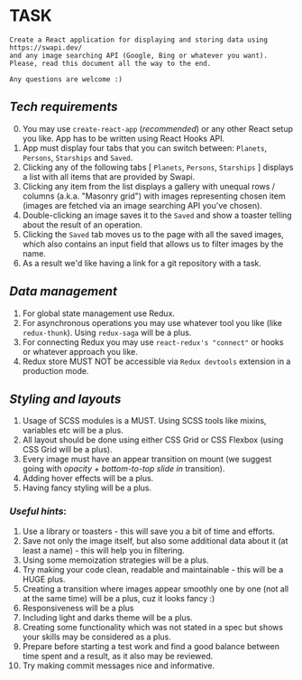 # TASK

```
Create a React application for displaying and storing data using https://swapi.dev/ 
and any image searching API (Google, Bing or whatever you want). 
Please, read this document all the way to the end.

Any questions are welcome :)
```

## _Tech requirements_

0. You may use `create-react-app` (_recommended_) or any other React setup you like. App has to be written using React Hooks API.
1. App must display four tabs that you can switch between: `Planets`, `Persons`, `Starships` and `Saved`.
2. Clicking any of the following tabs [ `Planets`, `Persons`, `Starships` ] displays a list with all items that are provided by Swapi.
3. Clicking any item from the list displays a gallery with unequal rows / columns (a.k.a. "Masonry grid") with images representing chosen item (images are fetched via an image searching API you've chosen).
4. Double-clicking an image saves it to the `Saved` and show a toaster telling about the result of an operation.
5. Clicking the `Saved` tab moves us to the page with all the saved images, which also contains an input field that allows us to filter images by the name.
6. As a result we'd like having a link for a git repository with a task.

## _Data management_

1. For global state management use Redux.
2. For asynchronous operations you may use whatever tool you like (like `redux-thunk`). Using `redux-saga` will be a plus.
3. For connecting Redux you may use `react-redux's "connect"` or hooks or whatever approach you like.
4. Redux store MUST NOT be accessible via `Redux devtools` extension in a production mode.

## _Styling and layouts_

1. Usage of SCSS modules is a MUST. Using SCSS tools like mixins, variables etc will be a plus.
2. All layout should be done using either CSS Grid or CSS Flexbox (using CSS Grid will be a plus).
3. Every image must have an appear transition on mount (we suggest going with _opacity + bottom-to-top slide in_ transition).
4. Adding hover effects will be a plus.
5. Having fancy styling will be a plus.

### _Useful hints_:

1. Use a library or toasters - this will save you a bit of time and efforts.
2. Save not only the image itself, but also some additional data about it (at least a name) - this will help you in filtering.
3. Using some memoization strategies will be a plus.
4. Try making your code clean, readable and maintainable - this will be a HUGE plus.
5. Creating a transition where images appear smoothly one by one (not all at the same time) will be a plus, cuz it looks fancy :)
6. Responsiveness will be a plus
7. Including light and darks theme will be a plus.
8. Creating some functionality which was not stated in a spec but shows your skills may be considered as a plus.
9. Prepare before starting a test work and find a good balance between time spent and a result, as it also may be reviewed.
10. Try making commit messages nice and informative.
